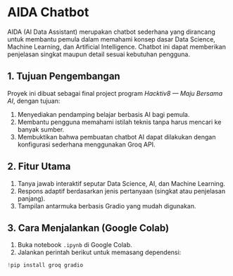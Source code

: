 # AIDA Chatbot

AIDA (AI Data Assistant) merupakan chatbot sederhana yang dirancang untuk membantu pemula dalam memahami konsep dasar Data Science, Machine Learning, dan Artificial Intelligence. Chatbot ini dapat memberikan penjelasan singkat maupun detail sesuai kebutuhan pengguna.

## 1. Tujuan Pengembangan

Proyek ini dibuat sebagai final project program *Hacktiv8 — Maju Bersama AI*, dengan tujuan:
1. Menyediakan pendamping belajar berbasis AI bagi pemula.
2. Membantu pengguna memahami istilah teknis tanpa harus mencari ke banyak sumber.
3. Membuktikan bahwa pembuatan chatbot AI dapat dilakukan dengan konfigurasi sederhana menggunakan Groq API.

## 2. Fitur Utama

1. Tanya jawab interaktif seputar Data Science, AI, dan Machine Learning.
2. Respons adaptif berdasarkan jenis pertanyaan (singkat atau penjelasan panjang).
3. Tampilan antarmuka berbasis Gradio yang mudah digunakan.

## 3. Cara Menjalankan (Google Colab)

1. Buka notebook `.ipynb` di Google Colab.
2. Jalankan perintah berikut untuk memasang dependensi:
```python
!pip install groq gradio
